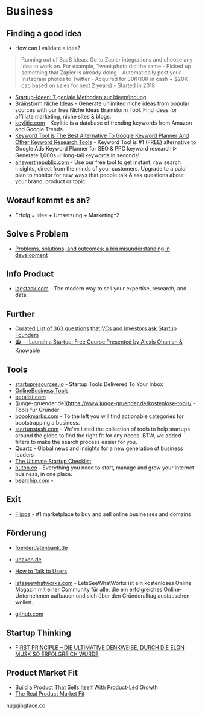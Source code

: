 # Business

## Finding a good idea
- How can I validate a idea?
  
> Running out of SaaS ideas. Go to Zapier integrations and choose any idea to work on. For example, Tweet.photo did the same - Picked up something that Zapier is already doing - Automatically post your Instagram photos to Twitter - Acquired for $30K ($10K in cash + $20K cap based on sales for next 2 years) - Started in 2018

- [Startup-Ideen: 7 geniale Methoden zur Ideenfindung](https://www.einstein1.net/startup-ideen/)
- [Brainstorm Niche Ideas](https://www.keysearch.co/tools/brainstorm-niche-ideas) - Generate unlimited niche ideas from popular sources with our free Niche Ideas Brainstorm Tool. Find ideas for affiliate marketing, niche sites & blogs.
- [keylitic.com](https://www.keylitic.com/) - Keylitic is a database of trending keywords from Amazon and Google Trends.
- [Keyword Tool Is The Best Alternative To Google Keyword Planner And Other Keyword Research Tools](https://keywordtool.io/) - Keyword Tool is #1 (FREE) alternative to Google Ads Keyword Planner for SEO & PPC keyword research ᐈ Generate 1,000s ✅ long-tail keywords in seconds!
- [answerthepublic.com](https://answerthepublic.com/) - Use our free tool to get instant, raw search insights, direct from the minds of your customers. Upgrade to a paid plan to monitor for new ways that people talk & ask questions about your brand, product or topic.

## Worauf kommt es an?
- Erfolg = Idee + Umsetzung + Marketing^2

## Solve s Problem
- [Problems, solutions, and outcomes; a big misunderstanding in development](https://www.christenseninstitute.org/blog/problems-solutions-and-outcomes-a-big-misunderstanding-in-development/)

## Info Product
- [lagstack.com](https://lagstack.com) - The modern way to sell your expertise, research, and data.

## Further
- [Curated List of 363 questions that VCs and Investors ask Startup Founders](https://docs.google.com/spreadsheets/d/1Q9YkaA4SFICprVM33g7HtliYM3Fd1p56KtjyriCtSCI/edit#gid=0)
- [📻 — Launch a Startup: Free Course Presented by Alexis Ohanian & Knowable](https://yenfm.substack.com/p/-launch-a-startup-free-course-presented)

## Tools
- [startupresources.io](https://startupresources.io/) - Startup Tools Delivered To Your Inbox
- [​Online ​Business Tools](https://petrahaasmann.com/online-business-tools/)
- [betalist.com](https://betalist.com/=)
- [junge-gruender.de](https://www.junge-gruender.de/kostenlose-tools/ - Tools für Gründer
- [boookmarks.com](http://www.boookmarks.com/) - To the left you will find actionable categories for bootstrapping a business.
- [startupstash.com](https://startupstash.com/explore/) - We've listed the collection of tools to help startups around the globe to find the right fit for any needs. BTW, we added filters to make the search process easier for you.
- [Quartz](https://qz.com/about/) - Global news and insights for a new generation of business leaders
- [The Ultimate Startup Checklist](https://www.remoteworkly.co/the-ultimate-startup-checklist)
- [nuton.co](https://www.nuton.co/) - Everything you need to start, manage and grow your internet business, in one place.
- [bearchip.com](https://bearchip.com) - 


## Exit
- [Flippa](https://www.flippa.com/) - #1 marketplace to buy and sell online businesses and domains


## Förderung
- [foerderdatenbank.de](https://www.foerderdatenbank.de/FDB/DE/Home/home.html)
- [unakon.de](https://unakon.de/)

- [How to Talk to Users](https://www.ycombinator.com/library/6g-how-to-talk-to-users)
- [letsseewhatworks.com](https://letsseewhatworks.com) - LetsSeeWhatWorks ist ein kostenloses Online Magazin mit einer Community für alle, die ein erfolgreiches Online-Unternehmen aufbauen und sich über den Gründeralltag austauschen wollen.
- [github.com](https://github.com/TylerJewell/DevLandscape)

## Startup Thinking
- [FIRST PRINCIPLE – DIE ULTIMATIVE DENKWEISE, DURCH DIE ELON MUSK SO ERFOLGREICH WURDE](https://www.ebuero.de/blog/first-principle-die-ultimative-denkweise-durch-die-elon-musk-so-erfolgreich-wurde/)


## Product Market Fit
- [Build a Product That Sells Itself With Product-Led Growth](https://www.process.st/product-led-growth)
- [The Real Product Market Fit](https://www.ycombinator.com/library/5z-the-real-product-market-fit)



[huggingface.co](https://huggingface.co)
